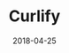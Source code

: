 ---
layout: site
title: "Curlify"
date: 2018-04-25
categories: [community]
version: 5.1.0
major: 5
minor: 1
patch: 0
slug: curlify
link: http://www.curlify.net/
submitter: lpolepeddi
permalink: /sites/:slug
---